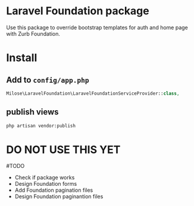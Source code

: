 # Laravel Foundation package
Use this package to override bootstrap templates for auth and home page with Zurb Foundation.

# Install

## Add to `config/app.php`
```php
Milose\LaravelFoundation\LaravelFoundationServiceProvider::class,
```

## publish views
```bash
php artisan vendor:publish
```

# DO NOT USE THIS YET

#TODO
- Check if package works
- Design Foundation forms
- Add Foundation pagination files
- Design Foundation paginantion files
